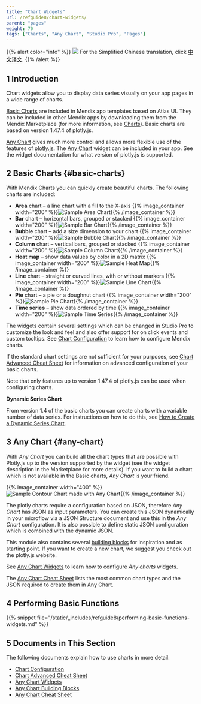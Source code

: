 ```yaml
---
title: "Chart Widgets"
url: /refguide8/chart-widgets/
parent: "pages"
weight: 70
tags: ["Charts", "Any Chart", "Studio Pro", "Pages"]
---
```


{{% alert color="info" %}}
<img src="attachments/chinese-translation/china.png" style="display: inline-block; margin: 0" /> For the Simplified Chinese translation, click [中文译文](https://cdn.mendix.tencent-cloud.com/documentation/refguide8/chart-widgets.pdf).
{{% /alert %}}

## 1 Introduction

Chart widgets allow you to display data series visually on your app pages in a wide range of charts.

[Basic Charts](#basic-charts) are included in Mendix app templates based on Atlas UI. They can be included in other Mendix apps by downloading them from the Mendix Marketplace (for more information, see [Charts](/appstore/widgets/charts/)). Basic charts are based on version 1.47.4 of plotly.js.

[Any Chart](#any-chart) gives much more control and allows more flexible use of the features of [plotly.js](https://plot.ly/). The [Any Chart](/appstore/modules/any-chart/) widget can be included in your app. See the widget documentation for what version of plotly.js is supported.

## 2 Basic Charts {#basic-charts}

With Mendix Charts you can quickly create beautiful charts. The following charts are included:

* **Area** chart – a line chart with a fill to the X-axis {{% image_container width="200" %}}![Sample Area Chart](/attachments/refguide8/modeling/pages/chart-widgets/sample-area-chart.png){{% /image_container %}}
* **Bar** chart – horizontal bars, grouped or stacked {{% image_container width="200" %}}![Sample Bar Chart](/attachments/refguide8/modeling/pages/chart-widgets/sample-bar-chart.png){{% /image_container %}}
* **Bubble** chart – add a size dimension to your chart {{% image_container width="200" %}}![Sample Bubble Chart](/attachments/refguide8/modeling/pages/chart-widgets/sample-bubble-chart.png){{% /image_container %}}
* **Column** chart – vertical bars, grouped or stacked {{% image_container width="200" %}}![Sample Column Chart](/attachments/refguide8/modeling/pages/chart-widgets/sample-column-chart.png){{% /image_container %}}
* **Heat map** – show data values by color in a 2D matrix {{% image_container width="200" %}}![Sample Heat Map](/attachments/refguide8/modeling/pages/chart-widgets/sample-heat-map.png){{% /image_container %}}
* **Line** chart – straight or curved lines, with or without markers {{% image_container width="200" %}}![Sample Line Chart](/attachments/refguide8/modeling/pages/chart-widgets/sample-line-chart.png){{% /image_container %}}
* **Pie** chart – a pie or a doughnut chart {{% image_container width="200" %}}![Sample Pie Chart](/attachments/refguide8/modeling/pages/chart-widgets/sample-pie-chart.png){{% /image_container %}}
* **Time series** – show data ordered by time {{% image_container width="200" %}}![Sample Time Series](/attachments/refguide8/modeling/pages/chart-widgets/sample-time-series.png){{% /image_container %}}

The widgets contain several settings which can be changed in Studio Pro to customize the look and feel and also offer support for on click events and custom tooltips. See [Chart Configuration](/refguide8/charts-configuration/) to learn how to configure Mendix charts.

If the standard chart settings are not sufficient for your purposes, see [Chart Advanced Cheat Sheet](/refguide8/charts-advanced-cheat-sheet/) for information on advanced configuration of your basic charts.

Note that only features up to version 1.47.4 of plotly.js can be used when configuring charts.

**Dynamic Series Chart**

From version 1.4 of the basic charts you can create charts with a variable number of data series. For instructions on how to do this, see [How to Create a Dynamic Series Chart](/howto8/front-end/charts-dynamic-series/).

## 3 Any Chart {#any-chart}

With *Any Chart* you can build all the chart types that are possible with Plotly.js up to the version supported by the widget (see the widget description in the Marketplace for more details). If you want to build a chart which is not available in the Basic charts, *Any Chart* is your friend.

{{% image_container width="400" %}}![Sample Contour Chart made with Any Chart](/attachments/refguide8/modeling/pages/chart-widgets/contour.png){{% /image_container %}}

The plotly charts require a configuration based on JSON, therefore *Any Chart* has JSON as input parameters. You can create this JSON dynamically in your microflow via a JSON Structure document and use this in the *Any Chart* configuration. It is also possible to define static JSON configuration which is combined with the dynamic JSON.

This module also contains several [building blocks](/refguide8/charts-any-building-blocks/) for inspiration and as starting point. If you want to create a new chart, we suggest you check out the plotly.js website.

See [Any Chart Widgets](/refguide8/charts-any-configuration/) to learn how to configure *Any charts* widgets.

The [Any Chart Cheat Sheet](/refguide8/charts-any-cheat-sheet/) lists the most common chart types and the JSON required to create them in Any Chart.

## 4 Performing Basic Functions

{{% snippet file="/static/_includes/refguide8/performing-basic-functions-widgets.md" %}}

## 5 Documents in This Section

The following documents explain how to use charts in more detail:

* [Chart Configuration](/refguide8/charts-configuration/)
* [Chart Advanced Cheat Sheet](/refguide8/charts-advanced-cheat-sheet/)
* [Any Chart Widgets](/refguide8/charts-any-configuration/)
* [Any Chart Building Blocks](/refguide8/charts-any-building-blocks/)
* [Any Chart Cheat Sheet](/refguide8/charts-any-cheat-sheet/)

